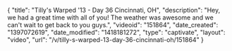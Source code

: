 {
    "title": "Tilly's Warped '13 - Day 36 Cincinnati, OH",
    "description": "Hey, we had a great time with all of you! The weather was awesome and we can't wait to get back to you guys.",
    "videoid": "151864",
    "date_created": "1397072619",
    "date_modified": "1418181272",
    "type": "captivate",
    "layout": "video",
    "url": "\/v\/tilly-s-warped-13-day-36-cincinnati-oh\/151864"
}
